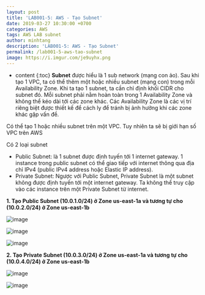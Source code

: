 ```yaml
---
layout: post
title: 'LAB001-5: AWS - Tạo Subnet'
date: 2019-03-27 10:30:00 +0700
categories: AWS
tags: AWS LAB subnet
author: minhtang
description: 'LAB001-5: AWS - Tạo Subnet'
permalink: /lab001-5-aws-tao-subnet
image: https://i.imgur.com/je9uyhx.png
---
```


* content
{:toc}
**Subnet** được hiểu là 1 sub network (mạng con ảo). Sau khi tạo 1 VPC, ta có thể thêm một hoặc nhiều subnet (mạng con) trong mỗi Availability Zone. Khi ta tạo 1 subnet, ta cần chỉ định khối CIDR cho subnet đó. Mỗi subnet phải nằm hoàn toàn trong 1 Availability Zone và không thể kéo dài tới các zone khác. Các Availability Zone là các vị trí riêng biệt được thiết kế để cách ly để tránh bị ảnh hưởng khi các zone khác gặp vấn đề.

Có thể tạo 1 hoặc nhiều subnet trên một VPC. Tuy nhiên ta sẽ bị giới hạn số VPC trên AWS




Có 2 loại subnet
- Public Subnet: là 1 subnet được định tuyến tới 1 internet gateway. 1 instance trong public subnet có thể giao tiếp với internet thông qua địa chỉ IPv4 (public IPv4 address hoặc Elastic IP address).
- Private Subnet: Ngược với Public Subnet, Private Subnet là một subnet không được định tuyến tới một internet gateway. Ta không thể truy cập vào các instance trên một Private Subnet từ internet.

**1. Tạo Public Subnet (10.0.1.0/24) ở Zone us-east-1a và tương tự cho (10.0.2.0/24) ở Zone us-east-1b**

![image](https://user-images.githubusercontent.com/27756008/54731626-ebe5fb80-4bc1-11e9-88d2-73e69d5ad0b5.png)

![image](https://user-images.githubusercontent.com/27756008/54731704-5c8d1800-4bc2-11e9-8f42-cf576f69f310.png)

![image](https://user-images.githubusercontent.com/27756008/54731887-5d727980-4bc3-11e9-840a-455126bcfc0c.png)

**2. Tạo Private Subnet (10.0.3.0/24) ở Zone us-east-1a và tương tự cho (10.0.4.0/24) ở Zone us-east-1b**

![image](https://user-images.githubusercontent.com/27756008/54731912-7418d080-4bc3-11e9-9154-132d25ef44e3.png)

![image](https://user-images.githubusercontent.com/27756008/54731920-872ba080-4bc3-11e9-9641-6ed7d1f1c539.png)

